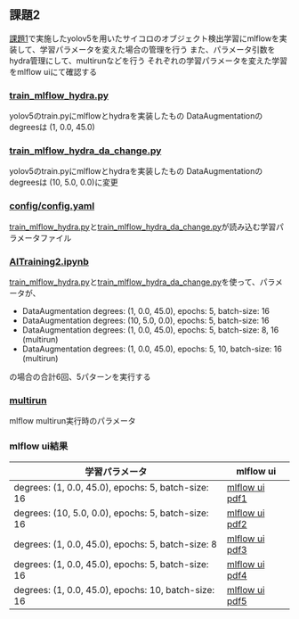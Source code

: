 ## 課題2
[課題1](../Training1)で実施したyolov5を用いたサイコロのオブジェクト検出学習にmlflowを実装して、学習パラメータを変えた場合の管理を行う
また、パラメータ引数をhydra管理にして、multirunなどを行う
それぞれの学習パラメータを変えた学習をmlflow uiにて確認する

### [train_mlflow_hydra.py](./train_mlflow_hydra.py)
yolov5のtrain.pyにmlflowとhydraを実装したもの
DataAugmentationのdegreesは (1, 0.0, 45.0)

### [train_mlflow_hydra_da_change.py](./train_mlflow_hydra_da_change.py)
yolov5のtrain.pyにmlflowとhydraを実装したもの
DataAugmentationのdegreesは (10, 5.0, 0.0)に変更

### [config/config.yaml](./config/config.yaml)
[train_mlflow_hydra.py](./train_mlflow_hydra.py)と[train_mlflow_hydra_da_change.py](./train_mlflow_hydra_da_change.py)が読み込む学習パラメータファイル

### [AITraining2.ipynb](./AITraining2.ipynb)
[train_mlflow_hydra.py](./train_mlflow_hydra.py)と[train_mlflow_hydra_da_change.py](./train_mlflow_hydra_da_change.py)を使って、パラメータが、

* DataAugmentation degrees: (1, 0.0, 45.0), epochs: 5, batch-size: 16
* DataAugmentation degrees: (10, 5.0, 0.0), epochs: 5, batch-size: 16
* DataAugmentation degrees: (1, 0.0, 45.0), epochs: 5, batch-size: 8, 16 (multirun)
* DataAugmentation degrees: (1, 0.0, 45.0), epochs: 5, 10, batch-size: 16 (multirun)  

の場合の合計6回、5パターンを実行する

### [multirun](./multirun)
mlflow multirun実行時のパラメータ

### mlflow ui結果

| 学習パラメータ | mlflow ui |
| ---- | ---- |
| degrees: (1, 0.0, 45.0), epochs: 5, batch-size: 16 | [mlflow ui pdf1](./report_materials/1.pdf) |
| degrees: (10, 5.0, 0.0), epochs: 5, batch-size: 16 | [mlflow ui pdf2](./report_materials/2.pdf) |
| degrees: (1, 0.0, 45.0), epochs: 5, batch-size: 8 | [mlflow ui pdf3](./report_materials/3.pdf) |
| degrees: (1, 0.0, 45.0), epochs: 5, batch-size: 16 | [mlflow ui pdf4](./report_materials/4.pdf) |
| degrees: (1, 0.0, 45.0), epochs: 10, batch-size: 16 | [mlflow ui pdf5](./report_materials/5.pdf) |